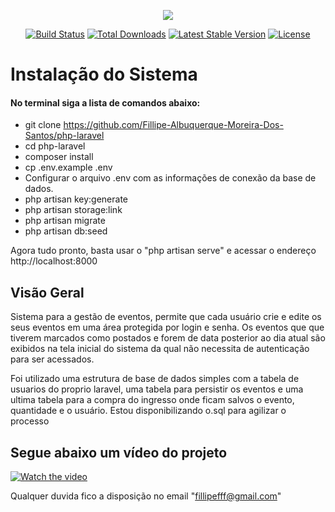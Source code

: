 <p align="center"><img src="https://laravel.com/assets/img/components/logo-laravel.svg"></p>

<p align="center">
<a href="https://travis-ci.org/laravel/framework"><img src="https://travis-ci.org/laravel/framework.svg" alt="Build Status"></a>
<a href="https://packagist.org/packages/laravel/framework"><img src="https://poser.pugx.org/laravel/framework/d/total.svg" alt="Total Downloads"></a>
<a href="https://packagist.org/packages/laravel/framework"><img src="https://poser.pugx.org/laravel/framework/v/stable.svg" alt="Latest Stable Version"></a>
<a href="https://packagist.org/packages/laravel/framework"><img src="https://poser.pugx.org/laravel/framework/license.svg" alt="License"></a>
</p>

# Instalação do Sistema

#### No terminal siga a lista de comandos abaixo:

- git clone https://github.com/Fillipe-Albuquerque-Moreira-Dos-Santos/php-laravel
- cd php-laravel
- composer install
- cp .env.example .env
- Configurar o arquivo .env com as informações de conexão da base de dados.
- php artisan key:generate
- php artisan storage:link
- php artisan migrate
- php artisan db:seed 

Agora tudo pronto, basta usar o "php artisan serve" e acessar o endereço http://localhost:8000


## Visão Geral

Sistema para a gestão de eventos, permite que cada usuário crie e edite os seus eventos em uma área protegida por login e senha. Os eventos que que tiverem marcados como postados e forem de data posterior ao dia atual são exibidos na tela inicial do sistema da qual não necessita de autenticação para ser acessados.

Foi utilizado uma estrutura de base de dados simples com a tabela de usuarios do proprio laravel, 
uma tabela para persistir os eventos e uma ultima tabela para a compra do ingresso onde ficam salvos o evento, 
quantidade e o usuário. Estou disponibilizando o.sql para agilizar o processo

## Segue abaixo um vídeo do projeto
[![Watch the video](https://i.imgur.com/vKb2F1B.png)](https://youtu.be/vt5fpE0bzSY)

Qualquer duvida fico a disposição no email "fillipefff@gmail.com"
